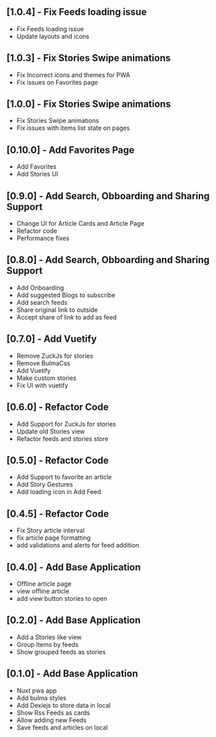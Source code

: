## [1.0.4] - Fix Feeds loading issue

- Fix Feeds loading issue
- Update layouts and icons

## [1.0.3] - Fix Stories Swipe animations

- Fix Incorrect icons and themes for PWA
- Fix issues on Favorites page
 
## [1.0.0] - Fix Stories Swipe animations

- Fix Stories Swipe animations
- Fix issues with items list state on pages

## [0.10.0] - Add Favorites Page

- Add Favorites
- Add Stories UI

## [0.9.0] - Add Search, Obboarding and Sharing Support

- Change UI for Article Cards and Article Page
- Refactor code
- Performance fixes

## [0.8.0] - Add Search, Obboarding and Sharing Support

- Add Onboarding
- Add suggested Blogs to subscribe
- Add search feeds
- Share original link to outside
- Accept share of link to add as feed

## [0.7.0] - Add Vuetify

- Remove ZuckJs for stories
- Remove BulmaCss
- Add Vuetify
- Make custom stories
- Fix UI with vuetify

## [0.6.0] - Refactor Code

- Add Support for ZuckJs for stories
- Update old Stories view
- Refactor feeds and stories store

## [0.5.0] - Refactor Code

- Add Support to favorite an article
- Add Story Gestures
- Add loading icon in Add Feed

## [0.4.5] - Refactor Code

- Fix Story article interval
- fix article page formatting
- add validations and alerts for feed addition

## [0.4.0] - Add Base Application

- Offline article page
- view offline article
- add view button stories to open

## [0.2.0] - Add Base Application

- Add a Stories like view
- Group Items by feeds
- Show grouped feeds as stories

## [0.1.0] - Add Base Application

- Nuxt pwa app
- Add bulma styles
- Add Dexiejs to store data in local
- Show Rss Feeds as cards
- Allow adding new Feeds
- Save feeds and articles on local
